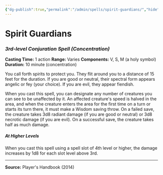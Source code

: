 ```yaml
---
{"dg-publish":true,"permalink":"/admin/spells/spirit-guardians/","hide":true,"updated":"2025-08-05T19:49:54.936+01:00"}
---
```


# Spirit Guardians
### *3rd-level Conjuration Spell* *(Concentration)*
**Casting Time:** 1 action
**Range:** Varies
**Components:** V, S, M (a holy symbol)
**Duration:** 10 minute (concentration)

You call forth spirits to protect you. They flit around you to a distance of 15 feet for the duration. If you are good or neutral, their spectral form appears angelic or fey (your choice). If you are evil, they appear fiendish.

When you cast this spell, you can designate any number of creatures you can see to be unaffected by it. An affected creature's speed is halved in the area, and when the creature enters the area for the first time on a turn or starts its turn there, it must make a Wisdom saving throw. On a failed save, the creature takes 3d8 radiant damage (if you are good or neutral) or 3d8 necrotic damage (if you are evil). On a successful save, the creature takes half as much damage.

##### At Higher Levels
When you cast this spell using a spell slot of 4th level or higher, the damage increases by 1d8 for each slot level above 3rd.

---
**Source:** Player's Handbook (2014)
